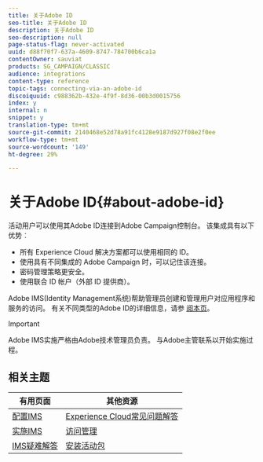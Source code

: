 ```yaml
---
title: 关于Adobe ID
seo-title: 关于Adobe ID
description: 关于Adobe ID
seo-description: null
page-status-flag: never-activated
uuid: d88f70f7-637a-4609-8747-784700b6ca1a
contentOwner: sauviat
products: SG_CAMPAIGN/CLASSIC
audience: integrations
content-type: reference
topic-tags: connecting-via-an-adobe-id
discoiquuid: c988362b-432e-4f9f-8d36-00b3d0015756
index: y
internal: n
snippet: y
translation-type: tm+mt
source-git-commit: 2140468e52d78a91fc4128e9187d927f08e2f0ee
workflow-type: tm+mt
source-wordcount: '149'
ht-degree: 29%

---
```



# 关于Adobe ID{#about-adobe-id}

活动用户可以使用其Adobe ID连接到Adobe Campaign控制台。 该集成具有以下优势︰

* 所有 Experience Cloud 解决方案都可以使用相同的 ID。
* 使用具有不同集成的 Adobe Campaign 时，可以记住该连接。
* 密码管理策略更安全。
* 使用联合 ID 帐户（外部 ID 提供商）。

Adobe IMS(Identity Management系统)帮助管理员创建和管理用户对应用程序和服务的访问。 有关不同类型的Adobe ID的详细信息，请参 [阅本页](https://helpx.adobe.com/enterprise/using/identity.html)。

>[!IMPORTANT]
>
>Adobe IMS实施严格由Adobe技术管理员负责。 与Adobe主管联系以开始实施过程。

## 相关主题

| 有用页面 | 其他资源 |
|---|---|
| [配置IMS](../../integrations/using/configuring-ims.md) | [Experience Cloud常见问题解答](https://docs.adobe.com/content/help/en/core-services/interface/manage-users-and-products/faq.html) |
| [实施IMS](../../integrations/using/implementing-ims.md) | [访问管理](../../platform/using/access-management.md) |
| [IMS疑难解答](../../integrations/using/ims-troubleshooting.md) | [安装活动包](../../installation/using/installing-campaign-standard-packages.md) |
